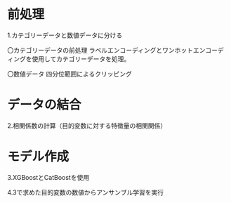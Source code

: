 # 前処理
1.カテゴリーデータと数値データに分ける

〇カテゴリーデータの前処理
ラベルエンコーディングとワンホットエンコーディングを使用してカテゴリーデータを処理。

〇数値データ
四分位範囲によるクリッピング

# データの結合
2.相関係数の計算（目的変数に対する特徴量の相関関係）

# モデル作成
3.XGBoostとCatBoostを使用

4.3で求めた目的変数の数値からアンサンブル学習を実行

